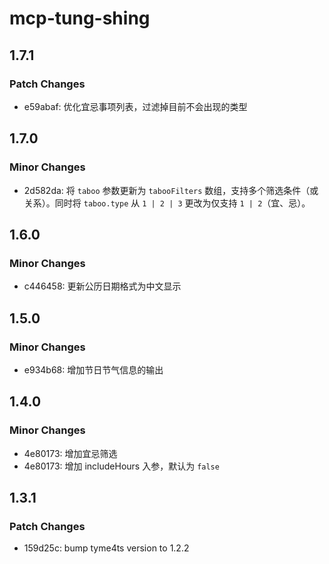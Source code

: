 # mcp-tung-shing

## 1.7.1

### Patch Changes

- e59abaf: 优化宜忌事项列表，过滤掉目前不会出现的类型

## 1.7.0

### Minor Changes

- 2d582da: 将 `taboo` 参数更新为 `tabooFilters` 数组，支持多个筛选条件（或关系）。同时将 `taboo.type` 从 `1 | 2 | 3` 更改为仅支持 `1 | 2`（宜、忌）。

## 1.6.0

### Minor Changes

- c446458: 更新公历日期格式为中文显示

## 1.5.0

### Minor Changes

- e934b68: 增加节日节气信息的输出

## 1.4.0

### Minor Changes

- 4e80173: 增加宜忌筛选
- 4e80173: 增加 includeHours 入参，默认为 `false`

## 1.3.1

### Patch Changes

- 159d25c: bump tyme4ts version to 1.2.2

